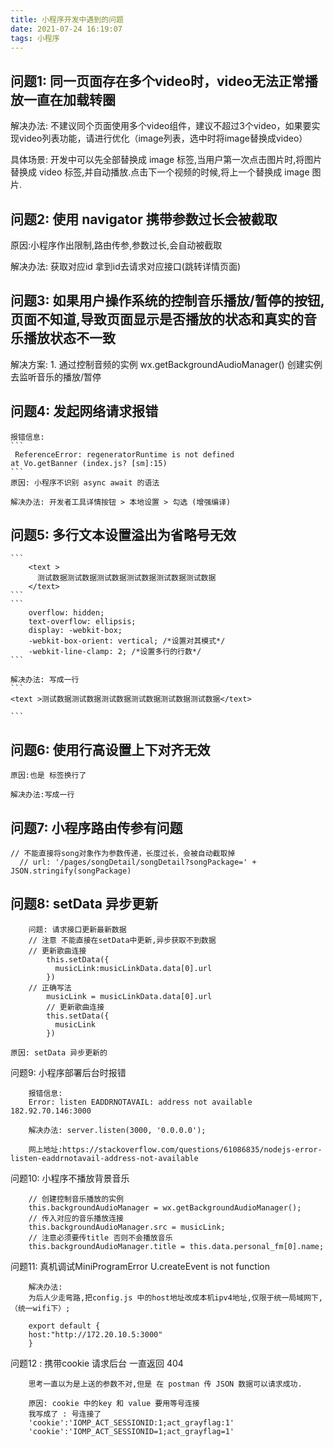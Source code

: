 ```yaml
---
title: 小程序开发中遇到的问题
date: 2021-07-24 16:19:07
tags: 小程序
---
```


## 问题1: 同一页面存在多个video时，video无法正常播放一直在加载转圈

解决办法:
    不建议同个页面使用多个video组件，建议不超过3个video，如果要实现video列表功能，请进行优化（image列表，选中时将image替换成video）

具体场景:
    开发中可以先全部替换成 image 标签,当用户第一次点击图片时,将图片替换成 video 标签,并自动播放.点击下一个视频的时候,将上一个替换成 image 图片.

## 问题2: 使用 navigator 携带参数过长会被截取

原因:小程序作出限制,路由传参,参数过长,会自动被截取

解决办法: 获取对应id 拿到id去请求对应接口(跳转详情页面)

## 问题3: 如果用户操作系统的控制音乐播放/暂停的按钮,页面不知道,导致页面显示是否播放的状态和真实的音乐播放状态不一致

解决方案:
    1. 通过控制音频的实例 wx.getBackgroundAudioManager() 创建实例 去监听音乐的播放/暂停

## 问题4: 发起网络请求报错

    报错信息:
    ```
     ReferenceError: regeneratorRuntime is not defined
    at Vo.getBanner (index.js? [sm]:15)
    ```
    原因: 小程序不识别 async await 的语法

    解决办法: 开发者工具详情按钮 > 本地设置 > 勾选 (增强编译)
## 问题5: 多行文本设置溢出为省略号无效

    ```
        <text >
          测试数据测试数据测试数据测试数据测试数据测试数据
        </text>
    ```
    ```
        overflow: hidden;
        text-overflow: ellipsis;
        display: -webkit-box;
        -webkit-box-orient: vertical; /*设置对其模式*/
        -webkit-line-clamp: 2; /*设置多行的行数*/
    ```

    解决办法: 写成一行
    ```
    <text >测试数据测试数据测试数据测试数据测试数据测试数据</text>

    ```


## 问题6: 使用行高设置上下对齐无效

    原因:也是 标签换行了

    解决办法:写成一行


## 问题7: 小程序路由传参有问题

    // 不能直接将song对象作为参数传递，长度过长，会被自动截取掉
      // url: '/pages/songDetail/songDetail?songPackage=' + JSON.stringify(songPackage)

## 问题8: setData 异步更新

```
    问题: 请求接口更新最新数据
    // 注意 不能直接在setData中更新,异步获取不到数据
    // 更新歌曲连接
        this.setData({
          musicLink:musicLinkData.data[0].url
        })
    // 正确写法
        musicLink = musicLinkData.data[0].url
        // 更新歌曲连接
        this.setData({
          musicLink
        })

原因: setData 异步更新的
```
问题9: 小程序部署后台时报错

```
    报错信息:
    Error: listen EADDRNOTAVAIL: address not available 182.92.70.146:3000

    解决办法: server.listen(3000, '0.0.0.0');

    网上地址:https://stackoverflow.com/questions/61086835/nodejs-error-listen-eaddrnotavail-address-not-available
```

问题10: 小程序不播放背景音乐

```
    // 创建控制音乐播放的实例
    this.backgroundAudioManager = wx.getBackgroundAudioManager();
    // 传入对应的音乐播放连接
    this.backgroundAudioManager.src = musicLink;
    // 注意必须要传title 否则不会播放音乐
    this.backgroundAudioManager.title = this.data.personal_fm[0].name;

```
问题11: 真机调试MiniProgramError U.createEvent is not function

```
    解决办法:
    为后人少走弯路,把config.js 中的host地址改成本机ipv4地址,仅限于统一局域网下,（统一wifi下）;

    export default {
    host:"http://172.20.10.5:3000"
    }
```

问题12 : 携带cookie 请求后台 一直返回 404

```
    思考一直以为是上送的参数不对,但是 在 postman 传 JSON 数据可以请求成功.

    原因: cookie 中的key 和 value 要用等号连接
    我写成了 : 号连接了
    'cookie':'IOMP_ACT_SESSIONID:1;act_grayflag:1' 
    'cookie':'IOMP_ACT_SESSIONID=1;act_grayflag=1' 


```
